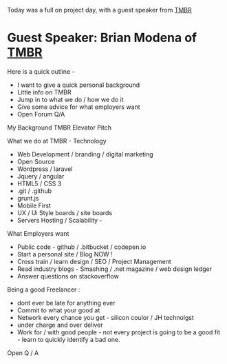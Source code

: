 Today was a full on project day, with a guest speaker from [TMBR](http://wearetmbr.com) 



# Guest Speaker: Brian Modena of [TMBR](http://wearetmbr.com)


Here is a quick outline - 
- I want to give a quick personal background
- Little info on TMBR
- Jump in to what we do / how we do it
- Give some advice for what employers want
- Open Forum Q/A


My Background
TMBR Elevator Pitch

What we do at TMBR - Technology 
- Web Development / branding / digital marketing
- Open Source
- Wordpress / laravel
- Jquery / angular
- HTML5 / CSS 3
- .git / .github
- grunt.js
- Mobile First
- UX / Ui Style boards / site boards
- Servers Hosting / Scalability - 

What Employers want
- Public code -  github / .bitbucket / codepen.io
- Start a personal site / Blog NOW !
- Cross train / learn design / SEO / Project Management
- Read industry blogs - Smashing / .net magazine / web design ledger
- Answer questions on stackoverflow

Being a good Freelancer :
- dont ever be late for anything ever
- Commit to what your good at
- Network every chance you get - silicon coulor / JH technolgst
- under charge and over deliver
- Work for / with good people - not every project is going to be a good fit - learn to quickly identify a bad one.

Open Q / A